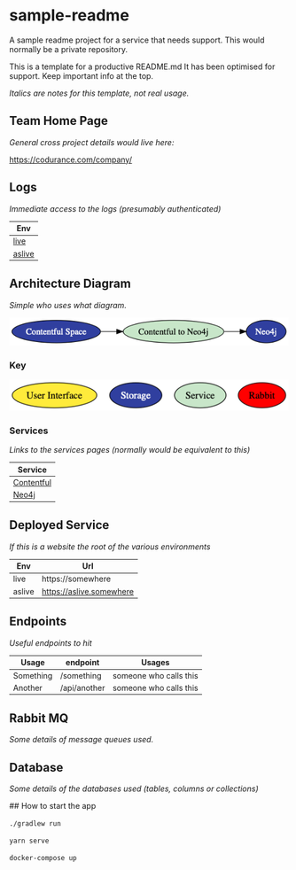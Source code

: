 # sample-readme
A sample readme project for a service that needs support.
This would normally be a private repository.

This is a template for a productive README.md
It has been optimised for support. Keep important info at the top.

*Italics are notes for this template, not real usage.*

## Team Home Page

*General cross project details would live here:*

https://codurance.com/company/

## Logs

*Immediate access to the logs (presumably authenticated)*

|Env|
|-|
|[live](https://a.fake-logging-service)|
|[aslive](https://a.fake-logging-service)|

## Architecture Diagram

*Simple who uses what diagram.*
 
![architecture](./docs/architecture.png)
 
### Key
 
![key](./docs/key.png)

### Services

*Links to the services pages (normally would be equivalent to this)*

|Service|
|-|
|[Contentful](https://contentful.com)|
|[Neo4j](https://neo4j.com/)|

## Deployed Service

*If this is a website the root of the various environments*

|Env|Url|
|-|-|
|live|https://somewhere|
|aslive|https://aslive.somewhere|

## Endpoints

*Useful endpoints to hit*

|Usage|endpoint|Usages|
|-|-|-|
|Something|/something|someone who calls this|
|Another|/api/another|someone who calls this|

## Rabbit MQ

*Some details of message queues used.*

## Database

*Some details of the databases used (tables, columns or collections)*

## How to start the app

`./gradlew run`

`yarn serve`

`docker-compose up`

